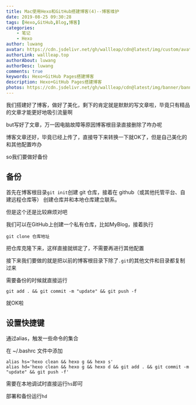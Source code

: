 ```yaml
---
title: Mac使用Hexo和GitHub搭建博客(4)--博客维护
date: 2019-08-25 09:30:28
tags: [Hexo,GitHub,Blog,博客]
categories: 
    - 笔记
    - Hexo
author: luwang
avatar: https://cdn.jsdelivr.net/gh/wallleap/cdn@latest/img/custom/avatar.jpg
authorLink: wallleap.top
authorAbout: luwang
authorDesc: luwang
comments: true
keywords: Hexo+GitHub Pages搭建博客
description: Hexo+GitHub Pages搭建博客
photos: https://cdn.jsdelivr.net/gh/wallleap/cdn@latest/img/banner/banner1.jpg
---
```

我们搭建好了博客，做好了美化，剩下的肯定就是默默的写文章啦，毕竟只有精品的文章才能更好地吸引流量啊

but写好了文章，万一因电脑故障等原因博客根目录直接删除了咋办呢

博客文章还好，毕竟已经上传了，直接导下来转换一下就OK了，但是自己美化的和其他配置咋办

so我们要做好备份

## 备份

首先在博客根目录`git init`创建 git 仓库，接着在 github（或其他托管平台、自建远程仓库等） 创建仓库并和本地仓库建立联系。

但是这个还是比较麻烦对吧

我们可以在GitHub上创建一个私有仓库，比如MyBlog，接着执行

```shell
git clone 仓库地址
```

把仓库克隆下来，这样直接就绑定了，不需要再进行其他配置

接下来我们要做的就是把以前的博客根目录下除了`.git`的其他文件和目录都复制过来

需要备份的时候就直接运行

```shell
git add . && git commit -m "update" && git push -f
```

就OK啦


## 设置快捷键

通过alias，触发一些命令的集合

在 ~/.bashrc 文件中添加

```shell
alias hs='hexo clean && hexo g && hexo s'
alias hd='hexo clean && hexo g && hexo d && git add . && git commit -m "update" && git push -f'
```

需要在本地调试时直接运行`hs`即可

部署和备份运行`hd`




